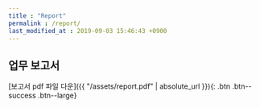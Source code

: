 ```yaml
---
title : "Report"
permalink : /report/
last_modified_at : 2019-09-03 15:46:43 +0900
---
```


## 업무 보고서

[보고서 pdf 파일 다운]({{ "/assets/report.pdf" | absolute_url }}){: .btn .btn--success .btn--large}

